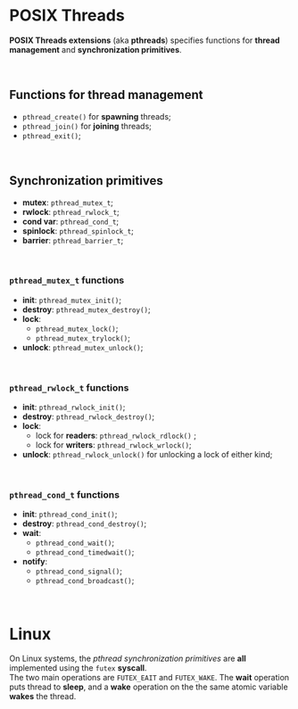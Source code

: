 # POSIX Threads
**POSIX Threads extensions** (aka **pthreads**) specifies functions for **thread management** and **synchronization primitives**.<br>

<br>

## Functions for thread management
- `pthread_create()` for **spawning** threads;
- `pthread_join()` for **joining** threads;
- `pthread_exit()`;

<br>

## Synchronization primitives
- **mutex**: `pthread_mutex_t`;
- **rwlock**: `pthread_rwlock_t`;
- **cond var**: `pthread_cond_t`;
- **spinlock**: `pthread_spinlock_t`;
- **barrier**: `pthread_barrier_t`;

<br>

### `pthread_mutex_t` functions
- **init**: `pthread_mutex_init()`;
- **destroy**: `pthread_mutex_destroy()`;
- **lock**:
  - `pthread_mutex_lock()`;
  - `pthread_mutex_trylock()`;
- **unlock**: `pthread_mutex_unlock()`;

<br>

### `pthread_rwlock_t` functions
- **init**: `pthread_rwlock_init()`;
- **destroy**: `pthread_rwlock_destroy()`;
- **lock**:
  - lock for **readers**: `pthread_rwlock_rdlock()` ;
  - lock for **writers**: `pthread_rwlock_wrlock()`;
- **unlock**: `pthread_rwlock_unlock()` for unlocking a lock of either kind;

<br>

### `pthread_cond_t` functions
- **init**: `pthread_cond_init()`;
- **destroy**: `pthread_cond_destroy()`;
- **wait**:
  - `pthread_cond_wait()`;
  - `pthread_cond_timedwait()`;
- **notify**:
  - `pthread_cond_signal()`;
  - `pthread_cond_broadcast()`;

<br>

# Linux
On Linux systems, the *pthread synchronization primitives* are **all** implemented using the `futex` **syscall**.<br>
The two main operations are `FUTEX_EAIT` and `FUTEX_WAKE`. The **wait** operation puts thread to **sleep**, and a **wake** operation on the the same atomic variable **wakes** the thread.<br>